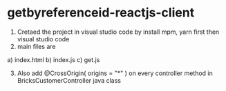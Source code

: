 # getbyreferenceid-reactjs-client


1) Cretaed the project in visual studio code by install mpm, yarn first then visual studio code
2) main files are

  a) index.html
  b) index.js
  c) get.js
  
3) Also add @CrossOrigin( origins = "*" )  on every controller method in BricksCustomerController java class


